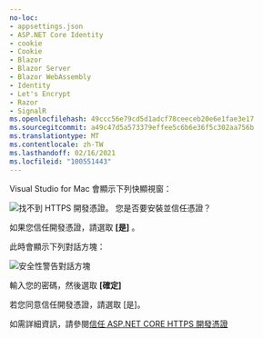 ```yaml
---
no-loc:
- appsettings.json
- ASP.NET Core Identity
- cookie
- Cookie
- Blazor
- Blazor Server
- Blazor WebAssembly
- Identity
- Let's Encrypt
- Razor
- SignalR
ms.openlocfilehash: 49ccc56e79cd5d1adcf78ceeceb20e6e1fae3e17
ms.sourcegitcommit: a49c47d5a573379effee5c6b6e36f5c302aa756b
ms.translationtype: MT
ms.contentlocale: zh-TW
ms.lasthandoff: 02/16/2021
ms.locfileid: "100551443"
---
```

Visual Studio for Mac 會顯示下列快顯視窗：

![找不到 HTTPS 開發憑證。 您是否要安裝並信任憑證？](~/getting-started/_static/trustCertMac.png)

如果您信任開發憑證，請選取 **[是]** 。

此時會顯示下列對話方塊：

![安全性警告對話方塊](~/getting-started/_static/certMac.png)

輸入您的密碼，然後選取 **[確定]**

若您同意信任開發憑證，請選取 [是]。

如需詳細資訊，請參閱[信任 ASP.NET CORE HTTPS 開發憑證](xref:security/enforcing-ssl#trust-the-aspnet-core-https-development-certificate-on-windows-and-macos)